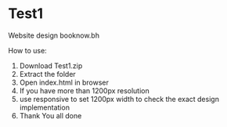 # Test1
Website design booknow.bh


How to use:

1. Download Test1.zip
2. Extract the folder
3. Open index.html in browser
4. If you have more than 1200px resolution
5. use responsive to set 1200px width to check the exact design implementation
6. Thank You all done